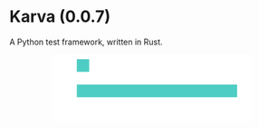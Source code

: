 # Karva (0.0.7)

A Python test framework, written in Rust.

<div align="center">
  <img src="assets/benchmark_results.svg" alt="Benchmark results" width="70%">
</div>
